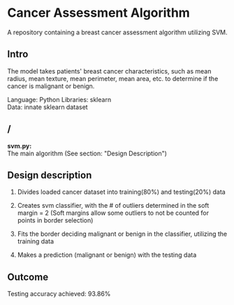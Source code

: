 # Cancer Assessment Algorithm

A repository containing a breast cancer assessment algorithm utilizing SVM. 

## Intro

The model takes patients' breast cancer characteristics, such as mean radius, mean texture, mean perimeter, mean area, etc. to determine if the cancer is malignant or benign.

Language: Python
Libraries: sklearn  
Data: innate sklearn dataset

## /
**svm.py:**  
The main algorithm (See section: "Design Description")

## Design description

1) Divides loaded cancer dataset into training(80%) and testing(20%) data

2) Creates svm classifier, with the # of outliers determined in the soft margin = 2 (Soft margins allow some outliers to not be counted for points in border selection)

3) Fits the border deciding malignant or benign in the classifier, utilizing the training data

4) Makes a prediction (malignant or benign) with the testing data

## Outcome

Testing accuracy achieved: 93.86%
